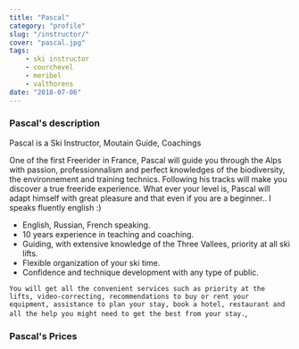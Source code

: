 ```yaml
---
title: "Pascal"
category: "profile"
slug: "/instructor/"
cover: "pascal.jpg"
tags:
    - ski instructor
    - courchevel
    - meribel
    - valthorens
date: "2018-07-06"
---
```



### Pascal's description
Pascal is a Ski Instructor, Moutain Guide, Coachings

One of the first Freerider in France, Pascal will guide you through the Alps with passion, professionnalism and perfect knowledges of the biodiversity, the environnement and training technics. 
Following his tracks will make you discover a true freeride experience.
What ever your level is, Pascal will adapt himself with great pleasure and that even if you are a beginner..
I speaks fluently english :)

* English, Russian, French speaking.
* 10 years experience in teaching and coaching. 
* Guiding, with extensive knowledge of the Three Vallees, priority at all ski lifts.
* Flexible organization of your ski time.
* Confidence and technique development with any type of public.

`You will get all the convenient services such as priority at the lifts, video-correcting, recommendations to buy or rent your equipment, assistance to plan your stay, book a hotel, restaurant and all the help you might need to get the best from your stay.`,

### Pascal's Prices



